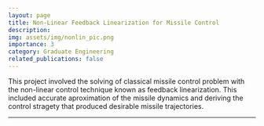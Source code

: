 ```yaml
---
layout: page
title: Non-Linear Feedback Linearization for Missile Control
description: 
img: assets/img/nonlin_pic.png
importance: 3
category: Graduate Engineering
related_publications: false
---
```


This project involved the solving of classical missile control problem with the non-linear control technique known as feedback linearization. This included accurate aproximation of the missile dynamics and deriving the control stragety that produced desirable missile trajectories.

---

<object data="{{ site.url }}{{ site.baseurl }}/assets/pdf/Non_lin_Project_write_up_turnin.pdf" width="1000" height="1000" type="application/pdf"></object>
